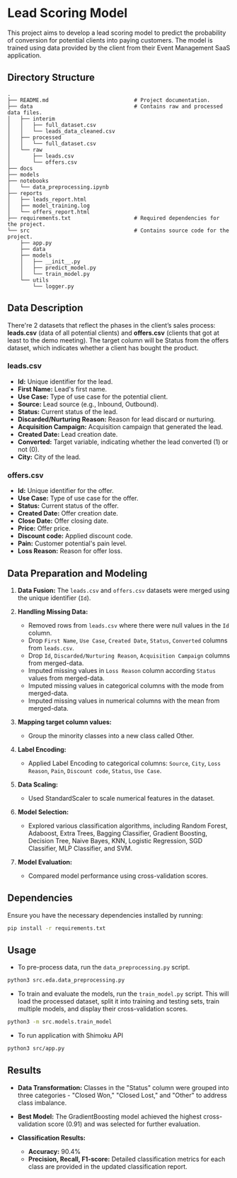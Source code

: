 # Lead Scoring Model

This project aims to develop a lead scoring model to predict the probability of conversion for potential clients into paying customers. The model is trained using data provided by the client from their Event Management SaaS application.

## Directory Structure
```
.       
├── README.md                           # Project documentation.        
├── data                                # Contains raw and processed data files.        
│   ├── interim             
│   │   ├── full_dataset.csv        
│   │   └── leads_data_cleaned.csv              
│   ├── processed               
│   │   └── full_dataset.csv                
│   └── raw             
│       ├── leads.csv               
│       └── offers.csv              
├── docs                
├── models              
├── notebooks               
│   └── data_preprocessing.ipynb                
├── reports             
│   ├── leads_report.html               
│   ├── model_training.log      
│   └── offers_report.html              
├── requirements.txt                    # Required dependencies for the project.        
└── src                                 # Contains source code for the project.        
    ├── app.py                            
    ├── data 
    ├── models              
    │   ├── __init__.py             
    │   ├── predict_model.py                
    │   └── train_model.py              
    └── utils               
        └── logger.py    
```           


## Data Description

There're 2 datasets that reflect the phases in the client’s sales process: **leads.csv** (data of all potential clients) and **offers.csv** (clients that got at least to the demo meeting). The target column will be Status from the offers dataset, which indicates whether a client has bought the product.

### leads.csv
- **Id:** Unique identifier for the lead.
- **First Name:** Lead's first name.
- **Use Case:** Type of use case for the potential client.
- **Source:** Lead source (e.g., Inbound, Outbound).
- **Status:** Current status of the lead.
- **Discarded/Nurturing Reason:** Reason for lead discard or nurturing.
- **Acquisition Campaign:** Acquisition campaign that generated the lead.
- **Created Date:** Lead creation date.
- **Converted:** Target variable, indicating whether the lead converted (1) or not (0).
- **City:** City of the lead.

### offers.csv
- **Id:** Unique identifier for the offer.
- **Use Case:** Type of use case for the offer.
- **Status:** Current status of the offer.
- **Created Date:** Offer creation date.
- **Close Date:** Offer closing date.
- **Price:** Offer price.
- **Discount code:** Applied discount code.
- **Pain:** Customer potential's pain level.
- **Loss Reason:** Reason for offer loss.

## Data Preparation and Modeling

1. **Data Fusion:** The `leads.csv` and `offers.csv` datasets were merged using the unique identifier (`Id`).

2. **Handling Missing Data:**
   - Removed rows from `leads.csv` where there were null values in the `Id` column.
   - Drop `First Name`, `Use Case`, `Created Date`, `Status`, `Converted` columns from `leads.csv`.
   - Drop `Id`, `Discarded/Nurturing Reason`, `Acquisition Campaign` columns from merged-data.
   - Imputed missing values in `Loss Reason` column according `Status` values from merged-data.
   - Imputed missing values in categorical columns with the mode from merged-data.
   - Imputed missing values in numerical columns with the mean from merged-data.

3. **Mapping target column values:**
   - Group the minority classes into a new class called Other.

4. **Label Encoding:**
   - Applied Label Encoding to categorical columns: `Source`, `City`, `Loss Reason`, `Pain`, `Discount code`, `Status`, `Use Case`.

4. **Data Scaling:**
   - Used StandardScaler to scale numerical features in the dataset.

5. **Model Selection:**
   - Explored various classification algorithms, including Random Forest, Adaboost, Extra Trees, Bagging Classifier, Gradient Boosting, Decision Tree, Naive Bayes, KNN, Logistic Regression, SGD Classifier, MLP Classifier, and SVM.

6. **Model Evaluation:**
   - Compared model performance using cross-validation scores.

## Dependencies

Ensure you have the necessary dependencies installed by running:

```bash
pip install -r requirements.txt
```

## Usage

* To pre-process data, run the `data_preprocessing.py` script.

```bash
python3 src.eda.data_preprocessing.py
```

* To train and evaluate the models, run the `train_model.py` script. This will load the processed dataset, split it into training and testing sets, train multiple models, and display their cross-validation scores.

```bash
python3 -m src.models.train_model
```

* To run application with Shimoku API

```bash
python3 src/app.py
```

## Results

- **Data Transformation:** Classes in the "Status" column were grouped into three categories - "Closed Won," "Closed Lost," and "Other" to address class imbalance.

- **Best Model:** The GradientBoosting model achieved the highest cross-validation score (0.91) and was selected for further evaluation.

- **Classification Results:**
  - **Accuracy:** 90.4%
  - **Precision, Recall, F1-score:** Detailed classification metrics for each class are provided in the updated classification report.
